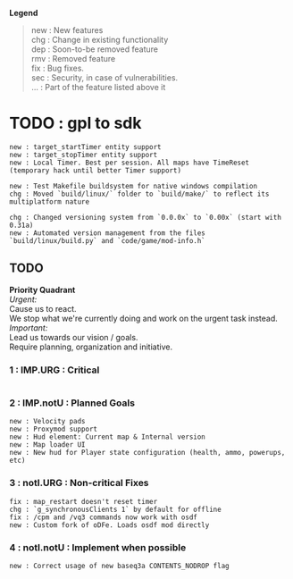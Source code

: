 **Legend**
> new : New features  
> chg : Change in existing functionality  
> dep : Soon-to-be removed feature  
> rmv : Removed feature  
> fix : Bug fixes.  
> sec : Security, in case of vulnerabilities.  
> ... : Part of the feature listed above it


# TODO : gpl to sdk
```
new : target_startTimer entity support  
new : target_stopTimer entity support  
new : Local Timer. Best per session. All maps have TimeReset (temporary hack until better Timer support)  

new : Test Makefile buildsystem for native windows compilation  
chg : Moved `build/linux/` folder to `build/make/` to reflect its multiplatform nature

chg : Changed versioning system from `0.0.0x` to `0.00x` (start with 0.31a)
new : Automated version management from the files `build/linux/build.py` and `code/game/mod-info.h`
```

## TODO
**Priority Quadrant**  
_Urgent:_  
Cause us to react.  
We stop what we're currently doing and work on the urgent task instead.  
_Important:_   
Lead us towards our vision / goals.  
Require planning, organization and initiative.  

### 1 : IMP.URG : Critical
```
```

### 2 : IMP.notU : Planned Goals
```
new : Velocity pads  
new : Proxymod support  
new : Hud element: Current map & Internal version  
new : Map loader UI  
new : New hud for Player state configuration (health, ammo, powerups, etc)  
```

### 3 : notI.URG : Non-critical Fixes
```
fix : map_restart doesn't reset timer
chg : `g_synchronousClients 1` by default for offline
fix : /cpm and /vq3 commands now work with osdf
new : Custom fork of oDFe. Loads osdf mod directly
```

### 4 : notI.notU : Implement when possible
```
new : Correct usage of new baseq3a CONTENTS_NODROP flag
```
